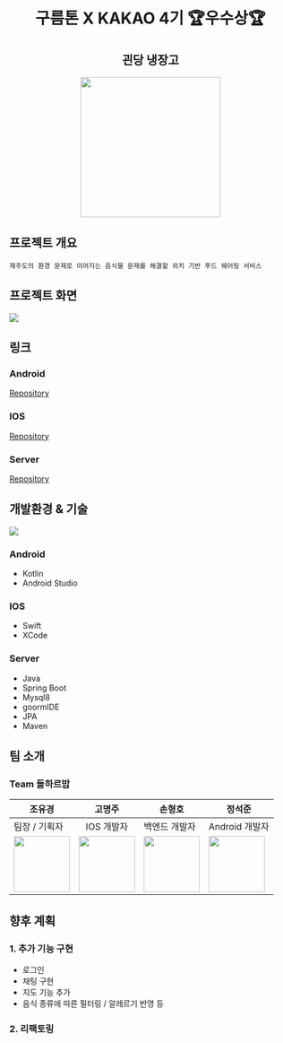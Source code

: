 <div align="center">

# 구름톤 X KAKAO 4기 🏆우수상🏆


## 괸당 냉장고
<img src="https://user-images.githubusercontent.com/50227341/207975311-30779657-7812-47d1-a3c2-25e9b127d8ba.png" width="250px" /> 




</div>


## 프로젝트 개요
    제주도의 환경 문제로 이어지는 음식물 문제를 해결할 위치 기반 푸드 쉐어링 서비스

### 

## 프로젝트 화면
<img src="https://user-images.githubusercontent.com/50227341/208225078-f022a191-9020-452e-8337-509067efbc53.png" />


## 링크

### Android
[Repository](https://github.com/Dolhareubab/Dolhareubab-Android)

### IOS
[Repository](https://github.com/Dolhareubab/Dolhareubab-IOS)

### Server
[Repository](https://github.com/Dolhareubab/Dolhareubab-Server)


## 개발환경 & 기술

<img src="https://user-images.githubusercontent.com/50227341/208224314-7f49affe-a71b-4e36-98a1-0c6852747e02.png"  /> 

### Android 
- Kotlin
- Android Studio

### IOS
- Swift
- XCode

### Server
- Java
- Spring Boot
- Mysql8
- goormIDE
- JPA
- Maven

## 팀 소개

### Team 돌하르밥

|조유경|고명주|손형호|정석준|
|-----|-----|-----|-----|
| 팀장 / 기획자 | <div align="center">IOS 개발자</div> | 백엔드 개발자 | Android 개발자 |
|<a href="https://github.com/yugcho"> <img src="https://avatars.githubusercontent.com/u/67732036?v=4" width="100px" /> </a> | <a href="https://github.com/myungju171"> <img src="https://avatars.githubusercontent.com/u/66284051?v=4" width="100px" /></a> | <a href="https://github.com/sh6137"> <img src="https://avatars.githubusercontent.com/u/33920015?v=4" width="100px" /></a> | <a href="https://github.com/eshc123"> <img src="https://avatars.githubusercontent.com/u/50227341?v=4" width="100px" /></a> |

## 향후 계획
### 1. 추가 기능 구현
  - 로그인
  - 채팅 구현
  - 지도 기능 추가
  - 음식 종류에 따른 필터링 / 알레르기 반영 등 

### 2. 리팩토링





